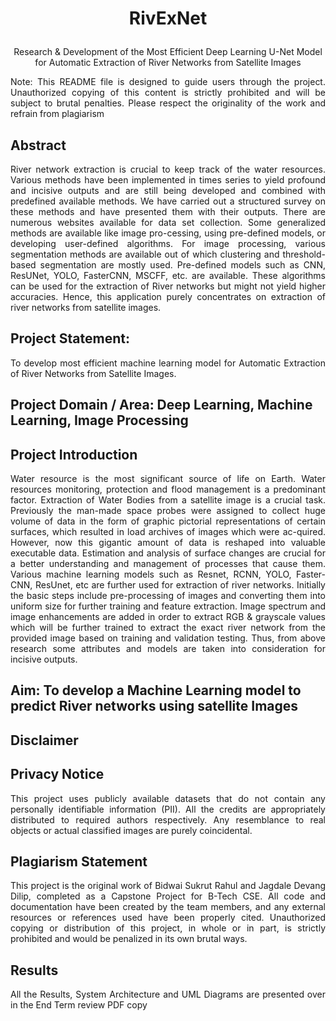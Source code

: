 # <h1><p align="center">RivExNet</p></h1>
<p align="center">Research & Development of the Most Efficient Deep Learning U-Net Model for Automatic Extraction of River Networks from Satellite Images</p>

<p align="justify">Note: This README file is designed to guide users through the project. Unauthorized copying of this content is strictly prohibited and will be subject to brutal penalties. Please respect the originality of the work and refrain from plagiarism</p>

## Abstract
<p align="justify">River network extraction is crucial to keep track of the water resources. Various methods have
been implemented in times series to yield profound and incisive outputs and are still being
developed and combined with predefined available methods. We have carried out a structured
survey on these methods and have presented them with their outputs. There are numerous
websites available for data set collection. Some generalized methods are available like image
pro-cessing, using pre-defined models, or developing user-defined algorithms. For image
processing, various segmentation methods are available out of which clustering and threshold-
based segmentation are mostly used. Pre-defined models such as CNN, ResUNet, YOLO,
FasterCNN, MSCFF, etc. are available. These algorithms can be used for the extraction of
River networks but might not yield higher accuracies. Hence, this application purely
concentrates on extraction of river networks from satellite images.</p>

## Project Statement:
<p align="justify">To develop most efficient machine learning model for Automatic Extraction of River Networks from Satellite Images.</p>

## Project Domain / Area: Deep Learning, Machine Learning, Image Processing

## Project Introduction
<p align="justify">Water resource is the most significant source of life on Earth. Water resources
monitoring, protection and flood management is a predominant factor. Extraction of
Water Bodies from a satellite image is a crucial task. Previously the man-made space
probes were assigned to collect huge volume of data in the form of graphic pictorial
representations of certain surfaces, which resulted in load archives of images which
were ac-quired. However, now this gigantic amount of data is reshaped into valuable
executable data. Estimation and analysis of surface changes are crucial for a better
understanding and management of processes that cause them. Various machine learning
models such as Resnet, RCNN, YOLO, Faster-CNN, ResUnet, etc are further used for
extraction of river networks. Initially the basic steps include pre-processing of images
and converting them into uniform size for further training and feature extraction. Image
spectrum and image enhancements are added in order to extract RGB & grayscale
values which will be further trained to extract the exact river network from the provided
image based on training and validation testing. Thus, from above research some
attributes and models are taken into consideration for incisive outputs.</p>

## Aim: To develop a Machine Learning model to predict River networks using satellite Images

## Disclaimer
## Privacy Notice
<p align="justify">This project uses publicly available datasets that do not contain any personally identifiable information (PII). All the credits are appropriately distributed to required authors respectively. Any resemblance to real objects or actual classified images are purely coincidental.</p>

## Plagiarism Statement
<p align="justify">This project is the original work of Bidwai Sukrut Rahul and Jagdale Devang Dilip, completed as a Capstone Project for B-Tech CSE. All code and documentation have been created by the team members, and any external resources or references used have been properly cited. Unauthorized copying or distribution of this project, in whole or in part, is strictly prohibited and would be penalized in its own brutal ways.</p>

## Results
<p align="justify">All the Results, System Architecture and UML Diagrams are presented over in the End Term review PDF copy</p>
